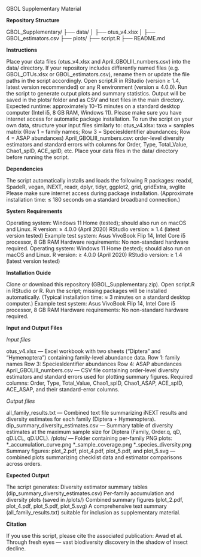 GBOL Supplementary Material

**Repository Structure**

GBOL_Supplementary/
├── data/
│   ├── otus_v4.xlsx
│   ├── GBOL_estimators.csv
├── plots/
├── script.R
├── README.md

**Instructions**

Place your data files (otus_v4.xlsx and April_GBOLIII_numbers.csv) into the data/ directory.
If your repository includes differently named files (e.g. GBOL_OTUs.xlsx or GBOL_estimators.csv), rename them or update the file paths in the script accordingly.
Open script.R in RStudio (version ≥ 1.4, latest version recommended) or any R environment (version ≥ 4.0.0).
Run the script to generate output plots and summary statistics.
Output will be saved in the plots/ folder and as CSV and text files in the main directory.
Expected runtime: approximately 10–15 minutes on a standard desktop computer (Intel i5, 8 GB RAM, Windows 11).
Please make sure you have internet access for automatic package installation.
To run the script on your own data, structure your input files similarly to:
otus_v4.xlsx: taxa × samples matrix (Row 1 = family names; Row 3 = SpeciesIdentifier abundances; Row 4 = ASAP abundances)
April_GBOLIII_numbers.csv: order-level diversity estimators and standard errors with columns for Order, Type, Total_Value, Chao1_spID, ACE_spID, etc.
Place your data files in the data/ directory before running the script.

**Dependencies**

The script automatically installs and loads the following R packages:
readxl, SpadeR, vegan, iNEXT, readr,
dplyr, tidyr, ggplot2, grid, gridExtra, svglite
Please make sure internet access during package installation.
(Approximate installation time: ≤ 180 seconds on a standard broadband connection.)

**System Requirements**

Operating system: Windows 11 Home (tested); should also run on macOS and Linux.
R version: ≥ 4.0.0 (April 2020)
RStudio version: ≥ 1.4 (latest version tested)
Example test system: Asus VivoBook Flip 14, Intel Core i5 processor, 8 GB RAM
Hardware requirements: No non-standard hardware required.
Operating system: Windows 11 Home (tested); should also run on macOS and Linux.
R version: ≥ 4.0.0 (April 2020)
RStudio version: ≥ 1.4 (latest version tested)

**Installation Guide**

Clone or download this repository (GBOL_Supplementary.zip).
Open script.R in RStudio or R.
Run the script; missing packages will be installed automatically.
(Typical installation time: ≈ 3 minutes on a standard desktop computer.)
Example test system: Asus VivoBook Flip 14, Intel Core i5 processor, 8 GB RAM
Hardware requirements: No non-standard hardware required.

**Input and Output Files**

*Input files*

otus_v4.xlsx — Excel workbook with two sheets (“Diptera” and “Hymenoptera”) containing family-level abundance data.
Row 1: family names
Row 3: SpeciesIdentifier abundances
Row 4: ASAP abundances
April_GBOLIII_numbers.csv — CSV file containing order-level diversity estimators and standard errors used for plotting summary figures.
Required columns: Order, Type, Total_Value, Chao1_spID, Chao1_ASAP, ACE_spID, ACE_ASAP, and their standard-error columns.

*Output files*

all_family_results.txt — Combined text file summarizing iNEXT results and diversity estimates for each family (Diptera + Hymenoptera).
dip_summary_diversity_estimates.csv — Summary table of diversity estimates at the maximum sample size for Diptera (Family, Order.q, qD, qD.LCL, qD.UCL).
/plots/ — Folder containing per-family PNG plots:
*_accumulation_curve.png
*_sample_coverage.png
*_species_diversity.png
Summary figures:
plot_2.pdf, plot_4.pdf, plot_5.pdf, and plot_5.svg — combined plots summarizing checklist data and estimator comparisons across orders.

**Expected Output**

The script generates:
Diversity estimator summary tables (dip_summary_diversity_estimates.csv)
Per-family accumulation and diversity plots (saved in /plots/)
Combined summary figures (plot_2.pdf, plot_4.pdf, plot_5.pdf, plot_5.svg)
A comprehensive text summary (all_family_results.txt) suitable for inclusion as supplementary material.

**Citation**

If you use this script, please cite the associated publication:
Awad et al. Through fresh eyes — vast biodiversity discovery in the shadow of insect decline.
